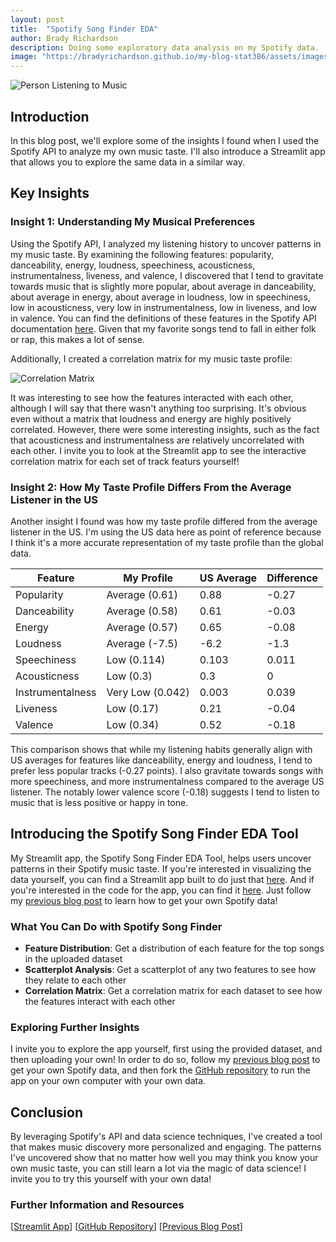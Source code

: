 ```yaml
---
layout: post
title:  "Spotify Song Finder EDA"
author: Brady Richardson
description: Doing some exploratory data analysis on my Spotify data.
image: "https://bradyrichardson.github.io/my-blog-stat386/assets/images/Spotify_Full_Logo_RGB_Green.png"
---
```


![Person Listening to Music]("https://bradyrichardson.github.io/my-blog-stat386/assets/images/c7ae99e6ab1c1055f29d216199c0f0e7b69e78a588308f67851b461db6b958ef.png")

## Introduction
In this blog post, we'll explore some of the insights I found when I used the Spotify API to analyze my own music taste. I'll also introduce a Streamlit app that allows you to explore the same data in a similar way.

## Key Insights

### Insight 1: Understanding My Musical Preferences
Using the Spotify API, I analyzed my listening history to uncover patterns in my music taste. By examining the following features: popularity, danceability, energy, loudness, speechiness, acousticness, instrumentalness, liveness, and valence, I discovered that I tend to gravitate towards music that is slightly more popular, about average in danceability, about average in energy, about average in loudness, low in speechiness, low in acousticness, very low in instrumentalness, low in liveness, and low in valence. You can find the definitions of these features in the Spotify API documentation [here](https://developer.spotify.com/documentation/web-api/reference/get-audio-features). Given that my favorite songs tend to fall in either folk or rap, this makes a lot of sense.

Additionally, I created a correlation matrix for my music taste profile:

![Correlation Matrix](https://bradyrichardson.github.io/my-blog-stat386/assets/images/newplot.png)

It was interesting to see how the features interacted with each other, although I will say that there wasn't anything too surprising. It's obvious even without a matrix that loudness and energy are highly positively correlated. However, there were some interesting insights, such as the fact that acousticness and instrumentalness are relatively uncorrelated with each other. I invite you to look at the Streamlit app to see the interactive correlation matrix for each set of track featurs yourself!

### Insight 2: How My Taste Profile Differs From the Average Listener in the US
Another insight I found was how my taste profile differed from the average listener in the US. I'm using the US data here as point of reference because I think it's a more accurate representation of my taste profile than the global data.

| Feature | My Profile | US Average | Difference |
|---------|------------|------------|------------|
| Popularity | Average (0.61) | 0.88 | -0.27 | My music is less popular than the average listener in the US.
| Danceability | Average (0.58) | 0.61 | -0.03 | My music is less danceable than the average listener in the US.
| Energy | Average (0.57) | 0.65 | -0.08 | My music is less energetic than the average listener in the US.
| Loudness | Average (-7.5) | -6.2 | -1.3 | My music is quieter than the average listener in the US.
| Speechiness | Low (0.114) | 0.103 | 0.011 | My music is more speechy than the average listener in the US.
| Acousticness | Low (0.3) | 0.3 | 0 | My music is right on the money with acousticness compared to the average listener in the US.
| Instrumentalness | Very Low (0.042) | 0.003 | 0.039 | My music is more instrumental than the average listener in the US.
| Liveness | Low (0.17) | 0.21 | -0.04 | My music is less live than the average listener in the US.
| Valence | Low (0.34) | 0.52 | -0.18 | My music is less positive in tone than the average listener in the US.

This comparison shows that while my listening habits generally align with US averages for features like danceability, energy and loudness, I tend to prefer less popular tracks (-0.27 points). I also gravitate towards songs with more speechiness, and more instrumentalness compared to the average US listener. The notably lower valence score (-0.18) suggests I tend to listen to music that is less positive or happy in tone.

## Introducing the Spotify Song Finder EDA Tool
My Streamlit app, the Spotify Song Finder EDA Tool, helps users uncover patterns in their Spotify music taste. If you're interested in visualizing the data yourself, you can find a Streamlit app built to do just that [here](https://bradyrichardson-spotify-spotify-streamlit-y2osej.streamlit.app/). And if you're interested in the code for the app, you can find it [here](https://github.com/bradyrichardson/spotify). Just follow my [previous blog post](https://bradyrichardson.github.io/my-blog-stat386/2024/11/12/spotify-post.html) to learn how to get your own Spotify data!

### What You Can Do with Spotify Song Finder
- **Feature Distribution**: Get a distribution of each feature for the top songs in the uploaded dataset
- **Scatterplot Analysis**: Get a scatterplot of any two features to see how they relate to each other
- **Correlation Matrix**: Get a correlation matrix for each dataset to see how the features interact with each other

### Exploring Further Insights
I invite you to explore the app yourself, first using the provided dataset, and then uploading your own! In order to do so, follow my [previous blog post](https://bradyrichardson.github.io/my-blog-stat386/2024/11/12/spotify-post.html) to get your own Spotify data, and then fork the [GitHub repository](https://github.com/bradyrichardson/spotify) to run the app on your own computer with your own data.

## Conclusion
By leveraging Spotify's API and data science techniques, I've created a tool that makes music discovery more personalized and engaging. The patterns I've uncovered show that no matter how well you may think you know your own music taste, you can still learn a lot via the magic of data science! I invite you to try this yourself with your own data!

### Further Information and Resources
[[Streamlit App](https://bradyrichardson-spotify-spotify-streamlit-y2osej.streamlit.app/)]
[[GitHub Repository](https://github.com/bradyrichardson/spotify)]
[[Previous Blog Post](https://bradyrichardson.github.io/my-blog-stat386/2024/11/12/spotify-post.html)]